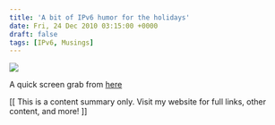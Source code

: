 ```yaml
---
title: 'A bit of IPv6 humor for the holidays'
date: Fri, 24 Dec 2010 03:15:00 +0000
draft: false
tags: [IPv6, Musings]
---
```


[![](http://4.bp.blogspot.com/_99YK8gwWGlQ/TRO8rtT4cyI/AAAAAAAAACs/9K8i0PsSr14/s400/Screen%2Bshot%2B2010-12-23%2Bat%2B3.16.15%2BPM.png)](http://4.bp.blogspot.com/_99YK8gwWGlQ/TRO8rtT4cyI/AAAAAAAAACs/9K8i0PsSr14/s1600/Screen%2Bshot%2B2010-12-23%2Bat%2B3.16.15%2BPM.png)  
  
A quick screen grab from [here](http://fun.drno.de/txt/ipv6partitions.txt)

\[\[ This is a content summary only. Visit my website for full links, other content, and more! \]\]